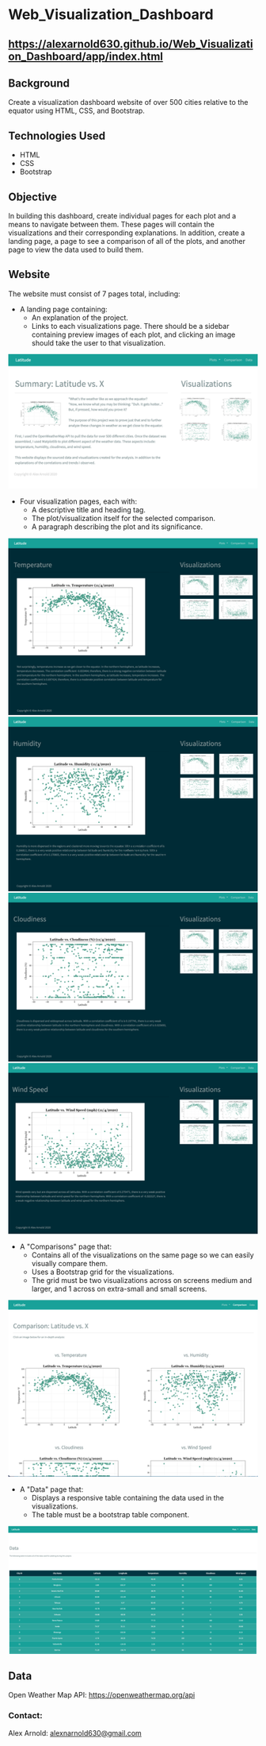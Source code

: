 # Web_Visualization_Dashboard

## https://alexarnold630.github.io/Web_Visualization_Dashboard/app/index.html

## Background
Create a visualization dashboard website of over 500 cities relative to the equator using HTML, CSS, and Bootstrap.

## Technologies Used
- HTML
- CSS
- Bootstrap

## Objective
In building this dashboard, create individual pages for each plot and a means to navigate between them. These pages will contain the visualizations and their corresponding explanations. In addition, create a landing page, a page to see a comparison of all of the plots, and another page to view the data used to build them.

## Website
The website must consist of 7 pages total, including:

- A landing page containing:
    - An explanation of the project.
    - Links to each visualizations page. There should be a sidebar containing preview images of each plot, and clicking an image should take the user to that visualization.

![Landing-Page](app/assets/images/landing.png)

- Four visualization pages, each with:
    - A descriptive title and heading tag.
    - The plot/visualization itself for the selected comparison.
    - A paragraph describing the plot and its significance.

![Temperature](app/assets/images/temperautre.png)
![Humidity](app/assets/images/humidity.png)
![Cloudiness](app/assets/images/cloudiness.png)
![Wind-Speed](app/assets/images/wind_speed.png)

- A "Comparisons" page that:
    - Contains all of the visualizations on the same page so we can easily visually compare them.
    - Uses a Bootstrap grid for the visualizations.
    - The grid must be two visualizations across on screens medium and larger, and 1 across on extra-small and small screens.

![Comparison](app/assets/images/comparison.png)


- A "Data" page that:
    - Displays a responsive table containing the data used in the visualizations.
    - The table must be a bootstrap table component. 

![Data](app/assets/images/data.png)

## Data
Open Weather Map API: https://openweathermap.org/api

### Contact:
Alex Arnold: alexnarnold630@gmail.com <br>